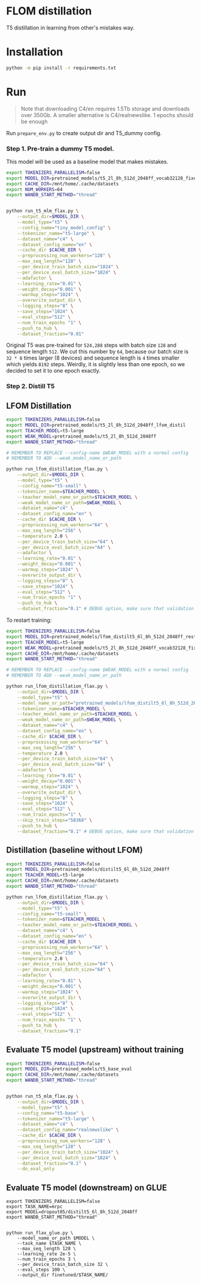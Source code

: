 # FLOM distillation

T5 distillation in learning from other's mistakes way.

# Installation

```bash
python -m pip install -r requirements.txt
```

# Run

> Note that downloading C4/en requires 1.5Tb storage and downloads over 350Gb. A smaller alternative is C4/realnewslike. 1 epochs should be enough 

Run `prepare_env.py` to create output dir and T5_dummy config.

### Step 1. Pre-train a dummy T5 model.

This model will be used as a baseline model that makes mistakes.

```bash
export TOKENIZERS_PARALLELISM=false
export MODEL_DIR=pretrained_models/t5_2l_8h_512d_2048ff_vocab32128_fixed
export CACHE_DIR=/mnt/home/.cache/datasets
export NUM_WORKERS=64
export WANDB_START_METHOD="thread"


python run_t5_mlm_flax.py \
    --output_dir=$MODEL_DIR \
    --model_type="t5" \
    --config_name="tiny_model_config" \
    --tokenizer_name="t5-large" \
    --dataset_name="c4" \
    --dataset_config_name="en" \
    --cache_dir $CACHE_DIR \
    --preprocessing_num_workers="128" \
    --max_seq_length="128" \
    --per_device_train_batch_size="1024" \
    --per_device_eval_batch_size="1024" \
    --adafactor \
    --learning_rate="0.01" \
    --weight_decay="0.001" \
    --warmup_steps="1024" \
    --overwrite_output_dir \
    --logging_steps="8" \
    --save_steps="1024" \
    --eval_steps="512" \
    --num_train_epochs "1" \
    --push_to_hub \
    --dataset_fraction="0.01"
```

Original T5 was pre-trained for `524,288` steps with batch size `128` and sequence length `512`. We cut this number by `64`, because our batch size is `32 * 8` times larger (8 devices) and sequence length is `4` times smaller which yields `8192` steps. Weirdly, it is slightly less than one epoch, so we decided to set it to one epoch exactly.


### Step 2. Distill T5

## LFOM Distillation

```bash
export TOKENIZERS_PARALLELISM=false
export MODEL_DIR=pretrained_models/t5_2l_8h_512d_2048ff_lfom_distil
export TEACHER_MODEL=t5-large
export WEAK_MODEL=pretrained_models/t5_2l_8h_512d_2048ff
export WANDB_START_METHOD="thread"

# REMEMBER TO REPLACE --config-name $WEAK_MODEL with a normal config
# REMEMBER TO ADD --weak_model_name_or_path

python run_lfom_distillation_flax.py \
    --output_dir=$MODEL_DIR \
    --model_type="t5" \
    --config_name="t5-small" \
    --tokenizer_name=$TEACHER_MODEL \
    --teacher_model_name_or_path=$TEACHER_MODEL \
    --weak_model_name_or_path=$WEAK_MODEL \
    --dataset_name="c4" \
    --dataset_config_name="en" \
    --cache_dir $CACHE_DIR \
    --preprocessing_num_workers="64" \
    --max_seq_length="256" \
    --temperature 2.0 \
    --per_device_train_batch_size="64" \
    --per_device_eval_batch_size="64" \
    --adafactor \
    --learning_rate="0.01" \
    --weight_decay="0.001" \
    --warmup_steps="1024" \
    --overwrite_output_dir \
    --logging_steps="8" \
    --save_steps="1024" \
    --eval_steps="512" \
    --num_train_epochs "1" \
    --push_to_hub \
    --dataset_fraction="0.1" # DEBUG option, make sure that validation set is still more that 1 element
```


To restart training:

```bash
export TOKENIZERS_PARALLELISM=false
export MODEL_DIR=pretrained_models/lfom_distilt5_6l_8h_512d_2048ff_restarted
export TEACHER_MODEL=t5-large
export WEAK_MODEL=pretrained_models/t5_2l_8h_512d_2048ff_vocab32128_fixed
export CACHE_DIR=/mnt/home/.cache/datasets
export WANDB_START_METHOD="thread"

# REMEMBER TO REPLACE --config-name $WEAK_MODEL with a normal config
# REMEMBER TO ADD --weak_model_name_or_path

python run_lfom_distillation_flax.py \
    --output_dir=$MODEL_DIR \
    --model_type="t5" \
    --model_name_or_path="pretrained_models/lfom_distilt5_6l_8h_512d_2048ff" \
    --tokenizer_name=$TEACHER_MODEL \
    --teacher_model_name_or_path=$TEACHER_MODEL \
    --weak_model_name_or_path=$WEAK_MODEL \
    --dataset_name="c4" \
    --dataset_config_name="en" \
    --cache_dir $CACHE_DIR \
    --preprocessing_num_workers="64" \
    --max_seq_length="256" \
    --temperature 2.0 \
    --per_device_train_batch_size="64" \
    --per_device_eval_batch_size="64" \
    --adafactor \
    --learning_rate="0.01" \
    --weight_decay="0.001" \
    --warmup_steps="1024" \
    --overwrite_output_dir \
    --logging_steps="8" \
    --save_steps="1024" \
    --eval_steps="512" \
    --num_train_epochs="1" \
    --skip_train_steps="58368" \
    --push_to_hub \
    --dataset_fraction="0.1" # DEBUG option, make sure that validation set is still more that 1 element
```


## Distillation (baseline without LFOM)

```bash
export TOKENIZERS_PARALLELISM=false
export MODEL_DIR=pretrained_models/distilt5_6l_8h_512d_2048ff
export TEACHER_MODEL=t5-large
export CACHE_DIR=/mnt/home/.cache/datasets
export WANDB_START_METHOD="thread"

python run_lfom_distillation_flax.py \
    --output_dir=$MODEL_DIR \
    --model_type="t5" \
    --config_name="t5-small" \
    --tokenizer_name=$TEACHER_MODEL \
    --teacher_model_name_or_path=$TEACHER_MODEL \
    --dataset_name="c4" \
    --dataset_config_name="en" \
    --cache_dir $CACHE_DIR \
    --preprocessing_num_workers="64" \
    --max_seq_length="256" \
    --temperature 2.0 \
    --per_device_train_batch_size="64" \
    --per_device_eval_batch_size="64" \
    --adafactor \
    --learning_rate="0.01" \
    --weight_decay="0.001" \
    --warmup_steps="1024" \
    --overwrite_output_dir \
    --logging_steps="8" \
    --save_steps="1024" \
    --eval_steps="512" \
    --num_train_epochs "1" \
    --push_to_hub \
    --dataset_fraction="0.1"
```

## Evaluate T5 model (upstream) without training

```bash
export TOKENIZERS_PARALLELISM=false
export MODEL_DIR=pretrained_models/t5_base_eval
export CACHE_DIR=/mnt/home/.cache/datasets
export WANDB_START_METHOD="thread"


python run_t5_mlm_flax.py \
    --output_dir=$MODEL_DIR \
    --model_type="t5" \
    --config_name="t5-base" \
    --tokenizer_name="t5-large" \
    --dataset_name="c4" \
    --dataset_config_name="realnewslike" \
    --cache_dir $CACHE_DIR \
    --preprocessing_num_workers="128" \
    --max_seq_length="128" \
    --per_device_train_batch_size="1024" \
    --per_device_eval_batch_size="1024" \
    --dataset_fraction="0.1" \
    --do_eval_only

```

## Evaluate T5 model (downstream) on GLUE

```
export TOKENIZERS_PARALLELISM=false
export TASK_NAME=mrpc
export MODEL=dropout05/distilt5_6l_8h_512d_2048ff
export WANDB_START_METHOD="thread"


python run_flax_glue.py \
    --model_name_or_path $MODEL \
    --task_name $TASK_NAME \
    --max_seq_length 128 \
    --learning_rate 2e-5 \
    --num_train_epochs 3 \
    --per_device_train_batch_size 32 \
    --eval_steps 100 \
    --output_dir finetuned/$TASK_NAME/

```
